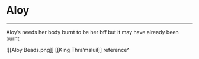 # Aloy

---

Aloy’s needs her body burnt to be her bff but it may have already been burnt

![[Aloy Beads.png]] 
[[King Thra’maluil]] reference^